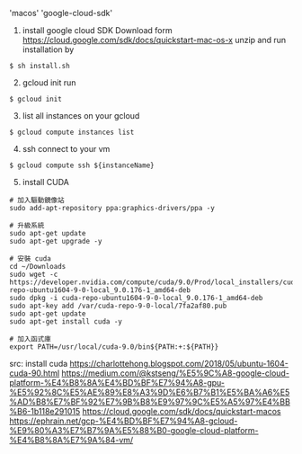 'macos' 'google-cloud-sdk'

1. install google cloud SDK
Download form 
https://cloud.google.com/sdk/docs/quickstart-mac-os-x
unzip and run installation by
```
$ sh install.sh
```

2. gcloud init
run 
```
$ gcloud init
```

3. list all instances on your gcloud
```
$ gcloud compute instances list
```

4. ssh connect to your vm
```
$ gcloud compute ssh ${instanceName}
```

5. install CUDA
```
# 加入驅動鏡像站
sudo add-apt-repository ppa:graphics-drivers/ppa -y

# 升級系統
sudo apt-get update
sudo apt-get upgrade -y

# 安裝 cuda
cd ~/Downloads
sudo wget -c https://developer.nvidia.com/compute/cuda/9.0/Prod/local_installers/cuda-repo-ubuntu1604-9-0-local_9.0.176-1_amd64-deb
sudo dpkg -i cuda-repo-ubuntu1604-9-0-local_9.0.176-1_amd64-deb
sudo apt-key add /var/cuda-repo-9-0-local/7fa2af80.pub
sudo apt-get update
sudo apt-get install cuda -y

# 加入函式庫
export PATH=/usr/local/cuda-9.0/bin${PATH:+:${PATH}}
```


src:
install cuda
https://charlottehong.blogspot.com/2018/05/ubuntu-1604-cuda-90.html
https://medium.com/@kstseng/%E5%9C%A8-google-cloud-platform-%E4%B8%8A%E4%BD%BF%E7%94%A8-gpu-%E5%92%8C%E5%AE%89%E8%A3%9D%E6%B7%B1%E5%BA%A6%E5%AD%B8%E7%BF%92%E7%9B%B8%E9%97%9C%E5%A5%97%E4%BB%B6-1b118e291015
https://cloud.google.com/sdk/docs/quickstart-macos
https://ephrain.net/gcp-%E4%BD%BF%E7%94%A8-gcloud-%E9%80%A3%E7%B7%9A%E5%88%B0-google-cloud-platform-%E4%B8%8A%E7%9A%84-vm/
